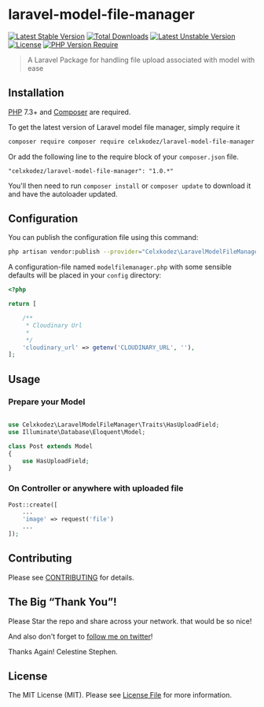 # laravel-model-file-manager

[![Latest Stable Version](http://poser.pugx.org/celxkodez/laravel-model-file-manager/v)](https://packagist.org/packages/celxkodez/laravel-model-file-manager) 
[![Total Downloads](http://poser.pugx.org/celxkodez/laravel-model-file-manager/downloads)](https://packagist.org/packages/celxkodez/laravel-model-file-manager) 
[![Latest Unstable Version](http://poser.pugx.org/celxkodez/laravel-model-file-manager/v/unstable)](https://packagist.org/packages/celxkodez/laravel-model-file-manager) 
[![License](http://poser.pugx.org/celxkodez/laravel-model-file-manager/license)](https://packagist.org/packages/celxkodez/laravel-model-file-manager) 
[![PHP Version Require](http://poser.pugx.org/celxkodez/laravel-model-file-manager/require/php)](https://packagist.org/packages/celxkodez/laravel-model-file-manager)

> A Laravel Package for handling file upload associated with model with ease

## Installation

[PHP](https://php.net) 7.3+ and [Composer](https://getcomposer.org) are required.

To get the latest version of Laravel model file manager, simply require it

```bash
composer require composer require celxkodez/laravel-model-file-manager
```

Or add the following line to the require block of your `composer.json` file.

```
"celxkodez/laravel-model-file-manager": "1.0.*"
```

You'll then need to run `composer install` or `composer update` to download it and have the autoloader updated.

## Configuration

You can publish the configuration file using this command:

```bash
php artisan vendor:publish --provider="Celxkodez\LaravelModelFileManager\LaravelModelFileManagerServiceProvider"
```

A configuration-file named `modelfilemanager.php` with some sensible defaults will be placed in your `config` directory:

```php
<?php

return [

    /**
     * Cloudinary Url
     *
     */
    'cloudinary_url' => getenv('CLOUDINARY_URL', ''),
];
```

## Usage

### Prepare your Model

```php

use Celxkodez\LaravelModelFileManager\Traits\HasUploadField;
use Illuminate\Database\Eloquent\Model;

class Post extends Model
{
    use HasUploadField;
}
```

### On Controller or anywhere with uploaded file

```php
Post::create([
    ...
    'image' => request('file')
    ...
]);
```

## Contributing

Please see [CONTRIBUTING](CONTRIBUTING.md) for details.

## The Big “Thank You”!

Please Star the repo and share across your network. that would be so nice!

And also don't forget to [follow me on twitter](https://twitter.com/mr_celx)!

Thanks Again!
Celestine Stephen.

## License

The MIT License (MIT). Please see [License File](LICENSE.md) for more information.
